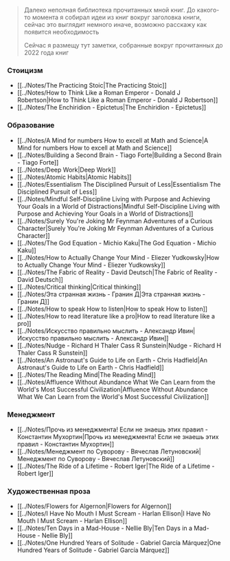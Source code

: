 
> Далеко неполная библиотека прочитанных мной книг. 
> До какого-то момента я собирал идеи из книг вокруг заголовка книги, сейчас это выглядит немного иначе, возможно расскажу как появится необходимость
> 
> Сейчас я размещу тут заметки, собранные вокруг прочитанных до 2022 года книг

### Стоицизм

- [[../Notes/The Practicing Stoic|The Practicing Stoic]]
- [[../Notes/How to Think Like a Roman Emperor - Donald J Robertson|How to Think Like a Roman Emperor - Donald J Robertson]]
- [[../Notes/The Enchiridion - Epictetus|The Enchiridion - Epictetus]]
### Образование

- [[../Notes/A Mind for numbers How to excell at Math and Science|A Mind for numbers How to excell at Math and Science]]
- [[../Notes/Building a Second Brain - Tiago Forte|Building a Second Brain - Tiago Forte]]
- [[../Notes/Deep Work|Deep Work]]
- [[../Notes/Atomic Habits|Atomic Habits]]
- [[../Notes/Essentialism The Disciplined Pursuit of Less|Essentialism The Disciplined Pursuit of Less]]
- [[../Notes/Mindful Self-Discipline Living with Purpose and Achieving Your Goals in a World of Distractions|Mindful Self-Discipline Living with Purpose and Achieving Your Goals in a World of Distractions]]
- [[../Notes/Surely You're Joking Mr Feynman Adventures of a Curious Character|Surely You're Joking Mr Feynman Adventures of a Curious Character]]
- [[../Notes/The God Equation - Michio Kaku|The God Equation - Michio Kaku]]
- [[../Notes/How to Actually Change Your Mind - Eliezer Yudkowsky|How to Actually Change Your Mind - Eliezer Yudkowsky]]
- [[../Notes/The Fabric of Reality - David Deutsch|The Fabric of Reality - David Deutsch]]
- [[../Notes/Critical thinking|Critical thinking]]
- [[../Notes/Эта странная жизнь - Гранин Д|Эта странная жизнь - Гранин Д]]
- [[../Notes/How to speak How to listen|How to speak How to listen]]
- [[../Notes/How to read literature like a pro|How to read literature like a pro]]
- [[../Notes/Искусство правильно мыслить - Александр Ивин|Искусство правильно мыслить - Александр Ивин]]
- [[../Notes/Nudge - Richard H Thaler Cass R Sunstein|Nudge - Richard H Thaler Cass R Sunstein]]
- [[../Notes/An Astronaut's Guide to Life on Earth - Chris Hadfield|An Astronaut's Guide to Life on Earth - Chris Hadfield]]
- [[../Notes/The Reading Mind|The Reading Mind]]
- [[../Notes/Affluence Without Abundance What We Can Learn from the World's Most Successful Civilization|Affluence Without Abundance What We Can Learn from the World's Most Successful Civilization]]
### Менеджмент

- [[../Notes/Прочь из менеджмента! Если не знаешь этих правил - Константин Мухортин|Прочь из менеджмента! Если не знаешь этих правил - Константин Мухортин]]
- [[../Notes/Менеджмент по Суворову - Вячеслав Летуновский|Менеджмент по Суворову - Вячеслав Летуновский]]
- [[../Notes/The Ride of a Lifetime - Robert Iger|The Ride of a Lifetime - Robert Iger]]
### Художественная проза

- [[../Notes/Flowers for Algernon|Flowers for Algernon]]
- [[../Notes/I Have No Mouth I Must Scream - Harlan Ellison|I Have No Mouth I Must Scream - Harlan Ellison]]
- [[../Notes/Ten Days in a Mad-House - Nellie Bly|Ten Days in a Mad-House - Nellie Bly]]
- [[../Notes/One Hundred Years of Solitude - Gabriel García Márquez|One Hundred Years of Solitude - Gabriel García Márquez]]